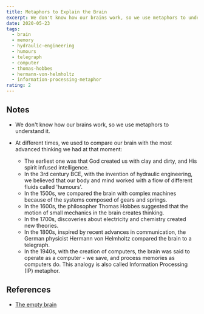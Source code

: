 ```yaml
---
title: Metaphors to Explain the Brain
excerpt: We don't know how our brains work, so we use metaphors to understand it.
date: 2020-05-23
tags:
  - brain
  - memory
  - hydraulic-engineering
  - humours
  - telegraph
  - computer
  - thomas-hobbes
  - hermann-von-helmholtz
  - information-processing-metaphor
rating: 2
---
```


## Notes

- We don't know how our brains work, so we use metaphors to understand it.

- At different times, we used to compare our brain with the most advanced thinking we had at that moment:
  - The earliest one was that God created us with clay and dirty, and His spirit infused intelligence.
  - In the 3rd century BCE, with the invention of hydraulic engineering, we believed that our body and mind worked with a flow of different fluids called 'humours'.
  - In the 1500s, we compared the brain with complex machines because of the systems composed of gears and springs.
  - In the 1600s, the philosopher Thomas Hobbes suggested that the motion of small mechanics in the brain creates thinking.
  - In the 1700s, discoveries about electricity and chemistry created new theories.
  - In the 1800s, inspired by recent advances in communication, the German physicist Hermann von Helmholtz compared the brain to a telegraph.
  - In the 1940s, with the creation of computers, the brain was said to operate as a computer - we save, and process memories as computers do. This analogy is also called Information Processing (IP) metaphor.

## References

- [The empty brain](https://app.getpocket.com/read/1291907579)
